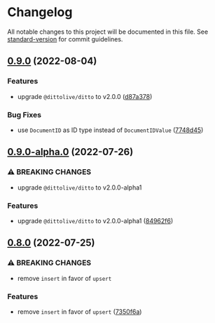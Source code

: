 # Changelog

All notable changes to this project will be documented in this file. See [standard-version](https://github.com/conventional-changelog/standard-version) for commit guidelines.

## [0.9.0](https://github.com/getditto/react-ditto/compare/v0.9.0-alpha.0...v0.9.0) (2022-08-04)


### Features

* upgrade `@dittolive/ditto` to v2.0.0 ([d87a378](https://github.com/getditto/react-ditto/commit/d87a37893b376971e37c67ab47742acb69c1d285))


### Bug Fixes

* use `DocumentID` as ID type instead of `DocumentIDValue` ([7748d45](https://github.com/getditto/react-ditto/commit/7748d4512277ebbb7c4bfce355dbb0340d19c30d))

## [0.9.0-alpha.0](https://github.com/getditto/react-ditto/compare/v0.8.0...v0.9.0-alpha.0) (2022-07-26)


### ⚠ BREAKING CHANGES

* upgrade `@dittolive/ditto` to v2.0.0-alpha1

### Features

* upgrade `@dittolive/ditto` to v2.0.0-alpha1 ([84962f6](https://github.com/getditto/react-ditto/commit/84962f6d963b2554e39b7614003755459fae3707))

## [0.8.0](https://github.com/getditto/react-ditto/compare/v0.7.0...v0.8.0) (2022-07-25)


### ⚠ BREAKING CHANGES

* remove `insert` in favor of `upsert`

### Features

* remove `insert` in favor of `upsert` ([7350f6a](https://github.com/getditto/react-ditto/commit/7350f6a9907f1a78183b12c792e51a759b2fb593))
